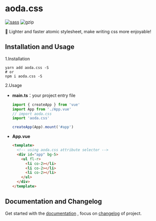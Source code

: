 # aoda.css

[![sass](https://img.shields.io/badge/dart--sass-v1.51.0-orange?style=flat-square&logo=github)](https://github.com/sass/dart-sass) ![gzip](https://img.shields.io/badge/gzip-16.4kb-blue?style=flat-square)

🎨 Lighter and faster atomic stylesheet, make writing css more enjoyable!

## Installation and Usage

1.Installation

```shell
yarn add aoda.css -S
# or
npm i aoda.css -S
```

2.Usage

- **main.ts**：your project entry file

  ```typescript
  import { createApp } from 'vue'
  import App from './App.vue'
  // import aoda.css
  import 'aoda.css'

  createApp(App).mount('#app')
  ```

- **App.vue**

  ```html
  <template>
    <!-- using aoda.css attribute selector -->
    <div id="app" bg-5>
      <ul fl-r>
        <li co-2></li>
        <li co-2></li>
        <li co-2></li>
      </ul>
    </div>
  </template>
  ```

## Documentation and Changelog

Get started with the [documentation]() , focus on [changelog](./CHANGELOG.md) of project.
